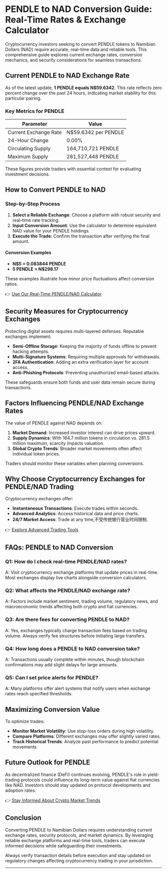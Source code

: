# PENDLE to NAD Conversion Guide: Real-Time Rates & Exchange Calculator  

Cryptocurrency investors seeking to convert PENDLE tokens to Namibian Dollars (NAD) require accurate, real-time data and reliable tools. This comprehensive guide explores current exchange rates, conversion mechanics, and security considerations for seamless transactions.  

## Current PENDLE to NAD Exchange Rate  

As of the latest update, **1 PENDLE equals N$59.6342**. This rate reflects zero percent change over the past 24 hours, indicating market stability for this particular pairing.  

### Key Metrics for PENDLE  
| Parameter                | Value                     |  
|--------------------------|---------------------------|  
| Current Exchange Rate    | N$59.6342 per PENDLE      |  
| 24-Hour Change           | 0.00%                     |  
| Circulating Supply       | 164,710,721 PENDLE        |  
| Maximum Supply           | 281,527,448 PENDLE        |  

These figures provide traders with essential context for evaluating investment decisions.  

## How to Convert PENDLE to NAD  

### Step-by-Step Process  
1. **Select a Reliable Exchange**: Choose a platform with robust security and real-time rate tracking.  
2. **Input Conversion Amount**: Use the calculator to determine equivalent NAD value for your PENDLE holdings.  
3. **Execute the Trade**: Confirm the transaction after verifying the final amount.  

#### Conversion Examples  
- **N$5 = 0.083844 PENDLE**  
- **5 PENDLE = N$298.17**  

These examples illustrate how minor price fluctuations affect conversion ratios.  

👉 [Use Our Real-Time PENDLE/NAD Calculator](https://bit.ly/okx-bonus)  

## Security Measures for Cryptocurrency Exchanges  

Protecting digital assets requires multi-layered defenses. Reputable exchanges implement:  
- **Semi-Offline Storage**: Keeping the majority of funds offline to prevent hacking attempts.  
- **Multi-Signature Systems**: Requiring multiple approvals for withdrawals.  
- **2FA Authentication**: Adding an extra verification layer for account access.  
- **Anti-Phishing Protocols**: Preventing unauthorized email-based attacks.  

These safeguards ensure both funds and user data remain secure during transactions.  

## Factors Influencing PENDLE/NAD Exchange Rates  

The value of PENDLE against NAD depends on:  
1. **Market Demand**: Increased investor interest can drive prices upward.  
2. **Supply Dynamics**: With 164.7 million tokens in circulation vs. 281.5 million maximum, scarcity impacts valuation.  
3. **Global Crypto Trends**: Broader market movements often affect individual token prices.  

Traders should monitor these variables when planning conversions.  

## Why Choose Cryptocurrency Exchanges for PENDLE/NAD Trading  

Cryptocurrency exchanges offer:  
- **Instantaneous Transactions**: Execute trades within seconds.  
- **Advanced Analytics**: Access historical data and price charts.  
- **24/7 Market Access**: Trade at any time,不受传统银行营业时间限制.  

👉 [Explore Advanced Trading Tools](https://bit.ly/okx-bonus)  

## FAQs: PENDLE to NAD Conversion  

### Q1: How do I check real-time PENDLE/NAD rates?  
A: Visit cryptocurrency exchange platforms that update prices in real-time. Most exchanges display live charts alongside conversion calculators.  

### Q2: What affects the PENDLE/NAD exchange rate?  
A: Factors include market sentiment, trading volume, regulatory news, and macroeconomic trends affecting both crypto and fiat currencies.  

### Q3: Are there fees for converting PENDLE to NAD?  
A: Yes, exchanges typically charge transaction fees based on trading volume. Always verify fee structures before initiating large transfers.  

### Q4: How long does a PENDLE to NAD conversion take?  
A: Transactions usually complete within minutes, though blockchain confirmations may add slight delays for large amounts.  

### Q5: Can I set price alerts for PENDLE?  
A: Many platforms offer alert systems that notify users when exchange rates reach specified thresholds.  

## Maximizing Conversion Value  

To optimize trades:  
- **Monitor Market Volatility**: Use stop-loss orders during high volatility.  
- **Compare Platforms**: Different exchanges may offer slightly varied rates.  
- **Track Historical Trends**: Analyze past performance to predict potential movements.  

## Future Outlook for PENDLE  

As decentralized finance (DeFi) continues evolving, PENDLE's role in yield-trading protocols could influence its long-term value against fiat currencies like NAD. Investors should stay updated on protocol developments and adoption rates.  

👉 [Stay Informed About Crypto Market Trends](https://bit.ly/okx-bonus)  

## Conclusion  

Converting PENDLE to Namibian Dollars requires understanding current exchange rates, security protocols, and market dynamics. By leveraging reliable exchange platforms and real-time tools, traders can execute informed decisions while safeguarding their investments.  

Always verify transaction details before execution and stay updated on regulatory changes affecting cryptocurrency trading in your jurisdiction.  

---  
